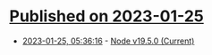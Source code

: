 # [Published on 2023-01-25](index.md)

* [2023-01-25, 05:36:16](https://lobste.rs/s/nj2pty/node_v19_5_0_current) - [Node v19.5.0 (Current)](https://nodejs.org/en/blog/release/v19.5.0/)
